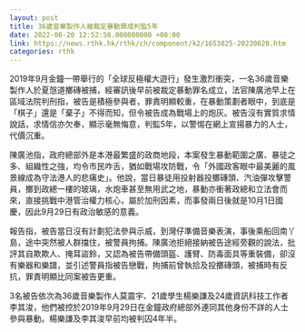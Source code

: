 ```yaml
---
layout: post
title: 36歲音樂製作人被裁定暴動罪成判監5年
date: 2022-06-20 12:52:58.000000000 +08:00
link: https://news.rthk.hk/rthk/ch/component/k2/1653825-20220620.htm
categories: rthk
---
```


2019年9月金鐘一帶舉行的「全球反極權大遊行」發生激烈衝突，一名36歲音樂製作人於夏愨道擲磚被捕，經審訊後早前被裁定暴動罪名成立，法官陳廣池早上在區域法院判刑指，被告是積極參與者，罪責明顯較重，在暴動策劃者眼中，到底是「棋子」還是「棄子」不得而知，但令被告成為戰場上的炮灰。被告沒有實質求情說話，求情信亦欠奉，顯示毫無悔意，判監5年，以警惕在網上宣揚暴力的人士，代價沉重。

陳廣池指，政府總部外是本港最繁盛的政商地段，本案發生暴動範圍之廣、暴徒之多、組織性之強，均令市民咋舌，猶如戰場攻防戰，令「外國政客眼中最美麗的風景線成為守法港人的悲痛史」。他說，當日暴徒用投射器投擲磚頭、汽油彈攻擊警員，擲到政總一樓的玻璃，水炮車甚至無用武之地，暴動亦衝著政總和立法會而來，直接挑戰中港管治權力核心，屬於加刑因素，而事發兩日後就是10月1日國慶，因此9月29日有政治敏感的意義。

報告指，被告當日沒有計劃犯法參與示威，到灣仔準備音樂表演，事後乘船回南丫島，途中突然被人群擋住，被警員拘捕。陳廣池拒絕接納被告途經旁觀的說法，批評其自欺欺人、掩耳盜鈴，又認為被告帶備頭盔、護臂、防毒面具等重裝備，卻沒有樂器和樂譜，並引述警員指被告戀戰，拘捕前曾執拾及投擲磚頭，被捕時有反抗，罪責明顯比同案被告更重。

3名被告依次為36歲音樂製作人莫震宇、21歲學生楊樂謙及24歲資訊科技工作者李其浚，他們被控於2019年9月29日在金鐘政府總部外連同其他身份不詳的人士參與暴動。楊樂謙及李其浚早前均被判囚4年半。
